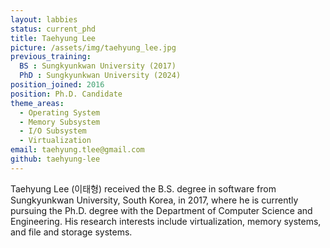 ```yaml
---
layout: labbies
status: current_phd
title: Taehyung Lee
picture: /assets/img/taehyung_lee.jpg
previous_training:
  BS : Sungkyunkwan University (2017)
  PhD : Sungkyunkwan University (2024)
position_joined: 2016
position: Ph.D. Candidate
theme_areas:
  - Operating System
  - Memory Subsystem
  - I/O Subsystem
  - Virtualization
email: taehyung.tlee@gmail.com
github: taehyung-lee
---
```


Taehyung Lee (이태형) received the B.S. degree in software from Sungkyunkwan University, South Korea, in 2017, where he is currently pursuing the Ph.D. degree with the Department of Computer Science and Engineering. His research interests include virtualization, memory systems, and file and storage systems. 

